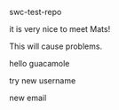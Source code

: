  swc-test-repo


it is very nice to meet Mats!

This will cause problems.

hello guacamole

try new username

new email
